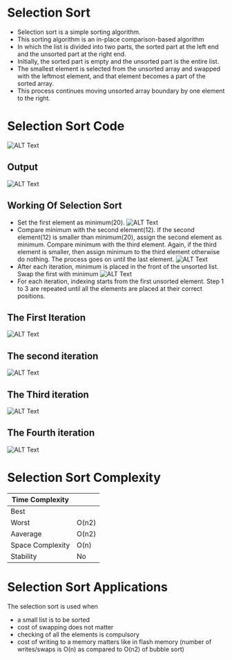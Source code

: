 # Selection Sort
- Selection sort is a simple sorting algorithm. 
- This sorting algorithm is an in-place comparison-based algorithm 
- In which the list is divided into two parts, the sorted part at the left end and the unsorted part at the right end. 
- Initially, the sorted part is empty and the unsorted part is the entire list.
- The smallest element is selected from the unsorted array and swapped with the leftmost element, and that element becomes a part of the sorted array. 
- This process continues moving unsorted array boundary by one element to the right.
# Selection Sort Code
![ALT Text](https://github.com/omkara18/Data-Structure/blob/master/Sort/Selection%20Sort/Output/Selection.png)
## Output
![ALT Text](https://github.com/omkara18/Data-Structure/blob/master/Sort/Selection%20Sort/Output/Selection_Output.png)
## Working Of Selection Sort
- Set the first element as minimum(20).
![ALT Text](https://github.com/omkara18/Data-Structure/blob/master/Sort/Selection%20Sort/Output/Selection-sort-0-initial-array.webp)
- Compare minimum with the second element(12). If the second element(12) is smaller than minimum(20), assign the second element as minimum.
  Compare minimum with the third element. Again, if the third element is smaller, then assign minimum to the third element otherwise do nothing. 
  The process goes on until the last element.
![ALT Text](https://github.com/omkara18/Data-Structure/blob/master/Sort/Selection%20Sort/Output/Selection-sort-0-comparision.webp)
- After each iteration, minimum is placed in the front of the unsorted list.
                               Swap the first with minimum
![ALT Text](https://github.com/omkara18/Data-Structure/blob/master/Sort/Selection%20Sort/Output/Selection-sort-0-swapping.webp)
- For each iteration, indexing starts from the first unsorted element. Step 1 to 3 are repeated until all the elements are placed at their correct positions.
## The First Iteration
![ALT Text](https://github.com/omkara18/Data-Structure/blob/master/Sort/Selection%20Sort/Output/Selection-sort-0.webp)
## The second iteration
![ALT Text](https://github.com/omkara18/Data-Structure/blob/master/Sort/Selection%20Sort/Output/Selection-sort-1.webp)
## The Third iteration
![ALT Text](https://github.com/omkara18/Data-Structure/blob/master/Sort/Selection%20Sort/Output/Selection-sort-2.webp)
## The Fourth iteration
![ALT Text](https://github.com/omkara18/Data-Structure/blob/master/Sort/Selection%20Sort/Output/Selection-sort-3_1.webp)

# Selection Sort Complexity
| Time Complexity |         |
| ------ | ------ |
| Best|  | O(n2)  |
| Worst |  O(n2)   |
| Aaverage | O(n2)|
| Space Complexity | O(n) |
| Stability| No |

# Selection Sort Applications
The selection sort is used when
- a small list is to be sorted
- cost of swapping does not matter
- checking of all the elements is compulsory
- cost of writing to a memory matters like in flash memory (number of writes/swaps is O(n) as compared to O(n2) of bubble sort)



